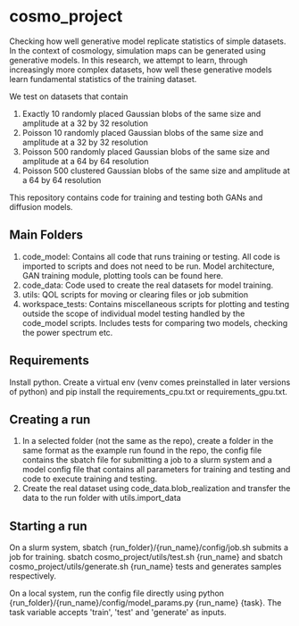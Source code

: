 # cosmo_project
Checking how well generative model replicate statistics of simple datasets. In the context of cosmology, simulation maps can be generated using generative models. In this research, we attempt to learn, through increasingly more complex datasets, how well these generative models learn fundamental statistics of the training dataset.

We test on datasets that contain
1. Exactly 10 randomly placed Gaussian blobs of the same size and amplitude at a 32 by 32 resolution
2. Poisson 10 randomly placed Gaussian blobs of the same size and amplitude at a 32 by 32 resolution
3. Poisson 500 randomly placed Gaussian blobs of the same size and amplitude at a 64 by 64 resolution
4. Poisson 500 clustered Gaussian blobs of the same size and amplitude at a 64 by 64 resolution

This repository contains code for training and testing both GANs and diffusion models.

## Main Folders
1. code_model:
Contains all code that runs training or testing. All code is imported to scripts and does not need to be run. Model architecture, GAN training module, plotting tools can be found here.
2. code_data:
Code used to create the real datasets for model training.
3. utils:
QOL scripts for moving or clearing files or job submition
4. workspace_tests:
Contains miscellaneous scripts for plotting and testing outside the scope of individual model testing handled by the code_model scripts. Includes tests for comparing two models, checking the power spectrum etc.

## Requirements
Install python. Create a virtual env (venv comes preinstalled in later versions of python) and pip install the requirements_cpu.txt or requirements_gpu.txt. 

## Creating a run
1. In a selected folder (not the same as the repo), create a folder in the same format as the example run found in the repo, the config file contains the sbatch file for submitting a job to a slurm system and a model config file that contains all parameters for training and testing and code to execute training and testing.
2. Create the real dataset using code_data.blob_realization and transfer the data to the run folder with utils.import_data

## Starting a run
On a slurm system, sbatch {run_folder}/{run_name}/config/job.sh submits a job for training. sbatch cosmo_project/utils/test.sh {run_name} and sbatch cosmo_project/utils/generate.sh {run_name} tests and generates samples respectively.

On a local system, run the config file directly using python {run_folder}/{run_name}/config/model_params.py {run_name} {task}. The task variable accepts 'train', 'test' and 'generate' as inputs.

